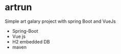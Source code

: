 # artrun

Simple art galary project with spring Boot and VueJs
  - Spring-Boot
  - Vue js
  - H2 embedded DB
  - maven
